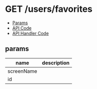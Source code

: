 # GET /users/favorites


- [Params](#params)
- [API Code](/src/endpoints/users/favorites.js)
- [API Handler Code](/src/handlers/web/users/favorites.js)

## params


name|description
---|---
screenName|
id|
